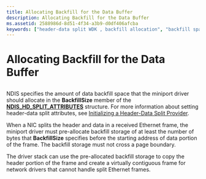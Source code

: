 ```yaml
---
title: Allocating Backfill for the Data Buffer
description: Allocating Backfill for the Data Buffer
ms.assetid: 2588986d-8d51-4f34-a3b9-d0df406afcba
keywords: ["header-data split WDK , backfill allocation", "backfill space allocations WDK header-data split", "pre-allocated backfill storage WDK header-data split", "data backfill space WDK header-data split"]
---
```


# Allocating Backfill for the Data Buffer


## <a href="" id="ddk-allocating-backfill-for-the-data-buffer-ng"></a>


NDIS specifies the amount of data backfill space that the miniport driver should allocate in the **BackfillSize** member of the [**NDIS\_HD\_SPLIT\_ATTRIBUTES**](https://msdn.microsoft.com/library/windows/hardware/ff565694) structure. For more information about setting header-data split attributes, see [Initializing a Header-Data Split Provider](initializing-a-header-data-split-provider.md).

When a NIC splits the header and data in a received Ethernet frame, the miniport driver must pre-allocate backfill storage of at least the number of bytes that **BackfillSize** specifies before the starting address of data portion of the frame. The backfill storage must not cross a page boundary.

The driver stack can use the pre-allocated backfill storage to copy the header portion of the frame and create a virtually contiguous frame for network drivers that cannot handle split Ethernet frames.

 

 





